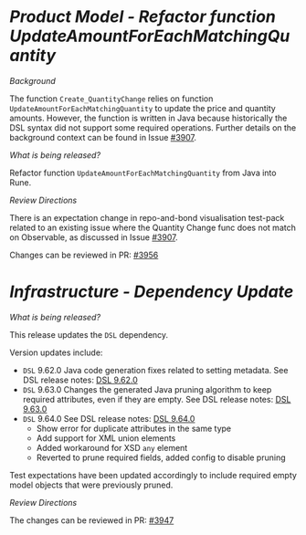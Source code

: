 # *Product Model - Refactor function UpdateAmountForEachMatchingQuantity*

_Background_

The function `Create_QuantityChange` relies on function `UpdateAmountForEachMatchingQuantity` to update the price and quantity amounts. However, the function is written in Java because historically the DSL syntax did not support some required operations.  Further details on the background context can be found in Issue [#3907](https://github.com/finos/common-domain-model/issues/3907).

_What is being released?_

Refactor function `UpdateAmountForEachMatchingQuantity` from Java into Rune.

_Review Directions_

There is an expectation change in repo-and-bond visualisation test-pack related to an existing issue where the Quantity Change func does not match on Observable, as discussed in Issue [#3907](https://github.com/finos/common-domain-model/issues/3907).

Changes can be reviewed in PR: [#3956](https://github.com/finos/common-domain-model/pull/3956)

# _Infrastructure - Dependency Update_

_What is being released?_

This release updates the `DSL` dependency.

Version updates include:
- `DSL` 9.62.0 Java code generation fixes related to setting metadata. See DSL release notes: [DSL 9.62.0](https://github.com/finos/rune-dsl/releases/tag/9.62.0)
- `DSL` 9.63.0 Changes the generated Java pruning algorithm to keep required attributes, even if they are empty. See DSL release notes: [DSL 9.63.0](https://github.com/finos/rune-dsl/releases/tag/9.63.0)
- `DSL` 9.64.0 See DSL release notes: [DSL 9.64.0](https://github.com/finos/rune-dsl/releases/tag/9.64.0)
  * Show error for duplicate attributes in the same type
  * Add support for XML union elements
  * Added workaround for XSD `any` element
  * Reverted to prune required fields, added config to disable pruning
  
Test expectations have been updated accordingly to include required empty model objects that were previously pruned.

_Review Directions_

The changes can be reviewed in PR: [#3947](https://github.com/finos/common-domain-model/pull/3947)
